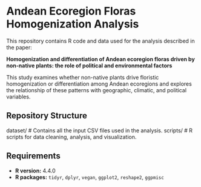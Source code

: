 # Andean Ecoregion Floras Homogenization Analysis

This repository contains R code and data used for the analysis described in the paper:

**Homogenization and differentiation of Andean ecoregion floras driven by non-native plants: the role of political and environmental factors**

This study examines whether non-native plants drive floristic homogenization or differentiation among Andean ecoregions and explores the relationship of these patterns with geographic, climatic, and political variables.

## Repository Structure

 dataset/ # Contains all the input CSV files used in the analysis. 
 scripts/ # R scripts for data cleaning, analysis, and visualization.


## Requirements

- **R version:** 4.4.0
- **R packages:** `tidyr`, `dplyr`, `vegan`, `ggplot2`, `reshape2`, `ggpmisc`

